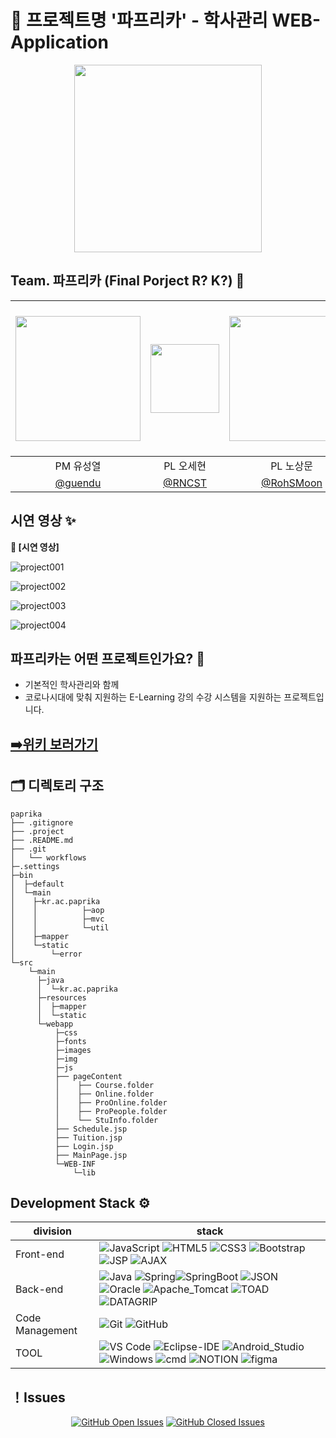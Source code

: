 <h1 title>👋 프로젝트명 '파프리카' - 학사관리 WEB-Application </h1>


<p align="center">
<img src="https://user-images.githubusercontent.com/76672259/120166994-2d5da100-c238-11eb-9871-bf15c8470cea.png" width=300>
</p>


</div>

## Team. 파프리카 (Final Porject R? K?) 🎲



|<img width=200 src="https://media.giphy.com/media/pOKrXLf9N5g76/giphy.gif"/>|<img src="https://media.giphy.com/media/2uxqZNcoAxujRtJ0ET/giphy.gif" height=110/>|<img src="https://media.giphy.com/media/905GG7MjDw61q/giphy.gif" width=200/>|<img src="https://media.giphy.com/media/ZErseTwcpamCiDlaHK/giphy.gif" width=110/>|<img src="https://media.giphy.com/media/2IGcITcJg09VK/giphy.gif" width=200px/>|<img src="https://media.giphy.com/media/UCprsZ3qxwzPa/giphy.gif" width=240/>|<img src="https://media.giphy.com/media/xT1XGzXhVgWRLN1Cco/giphy.gif" width=200/>|
|:-:|:-:|:-:|:-:|:-:|:-:|:-:|
|PM 유성열|PL 오세현|PL 노상문|CREW 장해리|CREW 최진규|CREW 강찬영|CREW 박정호|
| [@guendu](https://github.com/geundu) | [@RNCST](https://github.com/RNCST) | [@RohSMoon](https://github.com/RohSMoon)  | [@haeri1127](https://github.com/haeri1127)  | [@cjk3469](https://github.com/cjk3469) | [@kangchanyoung](https://github.com/KANGCHANYOUNG) | [@kappleword](https://github.com/kappleword)




## 시연 영상 ✨

<b> 🌌 [시연 영상]</b>

![project001](https://user-images.githubusercontent.com/76672259/126117712-7fe8d46c-49cc-4731-9b9c-8bd67d544677.gif)

![project002](https://user-images.githubusercontent.com/76672259/126117772-1fd59e15-fb1b-44d9-9ed3-43f42817d886.gif)

![project003](https://user-images.githubusercontent.com/76672259/126117783-f48118b4-8aeb-4fdf-97bd-1c09fdefe8b4.gif)

![project004](https://user-images.githubusercontent.com/76672259/126117787-8df1ae5d-2bbf-491d-9126-db49953758f8.gif)




## 파프리카는 어떤 프로젝트인가요? 🐥
- 기본적인 학사관리와 함께 
- 코로나시대에 맞춰 지원하는 E-Learning 강의 수강 시스템을 지원하는 프로젝트입니다.

## [➡️위키 보러가기 ](https://github.com/geundu/KOSMO80_FINAL/wiki)




## 🗂 디렉토리 구조
```
paprika
├── .gitignore
├── .project
├── .README.md
├── .git
│   └── workflows
├─.settings
├─bin
│  ├─default
│  └─main
│    ├─kr.ac.paprika
│    │          ├─aop
│    │          ├─mvc
│    │          └─util
│    ├─mapper
│    └─static
│        └─error
└─src
    └─main
      ├─java
      │  └─kr.ac.paprika
      ├─resources
      │  ├─mapper
      │  └─static
      └─webapp
          ├─css
          ├─fonts
          ├─images
          ├─img
          ├─js
          ├── pageContent
          │    ├── Course.folder
          │    ├── Online.folder
          │    ├── ProOnline.folder
          │    ├── ProPeople.folder
          │    └── StuInfo.folder
          ├── Schedule.jsp
          ├── Tuition.jsp
          ├── Login.jsp
          ├── MainPage.jsp
          └─WEB-INF
              └─lib
```

## Development Stack ⚙️

| division        | stack                             |
| --------------- | --------------------------------- |
| Front-end       | ![JavaScript](https://img.shields.io/badge/-JavaScript-%23F7DF1C?style=flat-square&logo=javascript&logoColor=000000&labelColor=%23F7DF1C&color=%23FFCE5A) ![HTML5](https://img.shields.io/badge/-HTML5-%23E44D27?style=flat-square&logo=html5&logoColor=ffffff) ![CSS3](https://img.shields.io/badge/-CSS3-%231572B6?style=flat-square&logo=css3) ![Bootstrap](https://img.shields.io/badge/-Bootstrap-7952B3?style=flat-square&logo=Bootstrap&logoColor=ffffff) ![JSP](https://img.shields.io/badge/-JSP-81BADE?style=flat-square&&logoColor=ffffff) ![AJAX](https://img.shields.io/badge/-AJAX-2A8DCF?style=flat-square&&logoColor=ffffff)||
| Back-end        | ![Java](http://img.shields.io/badge/-Java-5B4638?style=flat-square&logo=java&logoColor=ffffff) ![Spring](http://img.shields.io/badge/-Spring-6DB33F?style=flat-square&logo=Spring&logoColor=ffffff)![SpringBoot](http://img.shields.io/badge/-SpringBoot-6DB33F?style=flat-square&logo=Spring-boot&logoColor=ffffff) ![JSON](https://img.shields.io/badge/-JSON-000000?style=flat-square&logo=JSON) ![Oracle](https://img.shields.io/badge/-Oracle-F80000?style=flat-square&logo=Oracle)  ![Apache_Tomcat](https://img.shields.io/badge/-Apache_Tomcat-F8DC75?style=flat-square&logo=apache-tomcat&logoColor=181717) ![TOAD](https://img.shields.io/badge/-TOAD-D7E537?style=flat-square&&logoColor=ffffff) ![DATAGRIP](https://img.shields.io/badge/-DATAGRIP-FF59E6?style=flat-square&logo=DataGrip&logoColor=ffffff)| 
| Code Management | ![Git](https://img.shields.io/badge/-Git-%23F05032?style=flat-square&logo=git&logoColor=%23ffffff) ![GitHub](https://img.shields.io/badge/-GitHub-181717?style=flat-square&logo=github)|
| TOOL            | ![VS Code](http://img.shields.io/badge/-VS%20Code-007ACC?style=flat-square&logo=visual-studio-code&logoColor=ffffff) ![Eclipse-IDE](http://img.shields.io/badge/-Eclipse-2C2255?style=flat-square&logo=eclipse&logoColor=ffffff) ![Android_Studio](http://img.shields.io/badge/-AndroidStudio-3DDC84?style=flat-square&logo=android-studio&logoColor=ffffff)![Windows](http://img.shields.io/badge/-Windows-0078D6?style=flat-square&logo=windows&logoColor=ffffff) ![cmd](http://img.shields.io/badge/-cmder-5391FE?style=flat-square&logo=powershell&logoColor=ffffff) ![NOTION](https://img.shields.io/badge/-Notion-000000?style=flat-square&logo=Notion) ![figma](https://img.shields.io/badge/-Figma-F24E1E?style=flat-square&logo=Figma&logoColor=ffffff) |

## ！Issues

<div align="center">
  
[![GitHub Open Issues](https://img.shields.io/github/issues-raw/geundu/KOSMO80_FINAL?color=green)](https://github.com/geundu/KOSMO80_FINAL/issues)
[![GitHub Closed Issues](https://img.shields.io/github/issues-closed-raw/geundu/KOSMO80_FINAL?color=red)](https://github.com/geundu/KOSMO80_FINAL/issues)


